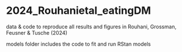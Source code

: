 # 2024_Rouhanietal_eatingDM

data & code to reproduce all results and figures in Rouhani, Grossman, Feusner & Tusche (2024)

models folder includes the code to fit and run RStan models
